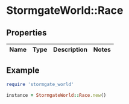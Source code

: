 # StormgateWorld::Race

## Properties

| Name | Type | Description | Notes |
| ---- | ---- | ----------- | ----- |

## Example

```ruby
require 'stormgate_world'

instance = StormgateWorld::Race.new()
```

